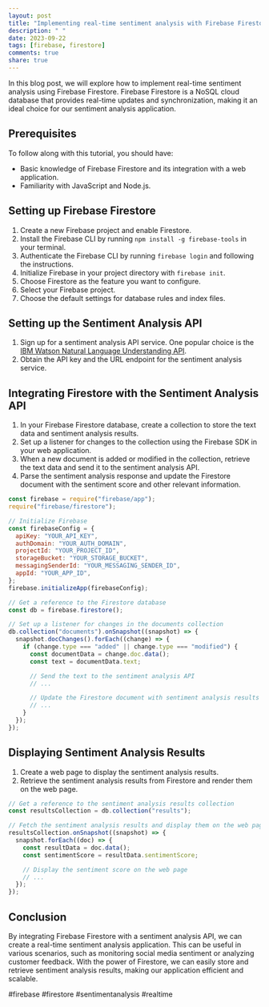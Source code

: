 ```yaml
---
layout: post
title: "Implementing real-time sentiment analysis with Firebase Firestore"
description: " "
date: 2023-09-22
tags: [firebase, firestore]
comments: true
share: true
---
```


In this blog post, we will explore how to implement real-time sentiment analysis using Firebase Firestore. Firebase Firestore is a NoSQL cloud database that provides real-time updates and synchronization, making it an ideal choice for our sentiment analysis application.

## Prerequisites
To follow along with this tutorial, you should have:
- Basic knowledge of Firebase Firestore and its integration with a web application.
- Familiarity with JavaScript and Node.js.

## Setting up Firebase Firestore
1. Create a new Firebase project and enable Firestore.
2. Install the Firebase CLI by running `npm install -g firebase-tools` in your terminal.
3. Authenticate the Firebase CLI by running `firebase login` and following the instructions.
4. Initialize Firebase in your project directory with `firebase init`.
5. Choose Firestore as the feature you want to configure.
6. Select your Firebase project.
7. Choose the default settings for database rules and index files.

## Setting up the Sentiment Analysis API
1. Sign up for a sentiment analysis API service. One popular choice is the [IBM Watson Natural Language Understanding API](https://www.ibm.com/cloud/watson-natural-language-understanding).
2. Obtain the API key and the URL endpoint for the sentiment analysis service.

## Integrating Firestore with the Sentiment Analysis API
1. In your Firebase Firestore database, create a collection to store the text data and sentiment analysis results.
2. Set up a listener for changes to the collection using the Firebase SDK in your web application.
3. When a new document is added or modified in the collection, retrieve the text data and send it to the sentiment analysis API.
4. Parse the sentiment analysis response and update the Firestore document with the sentiment score and other relevant information.

```javascript
const firebase = require("firebase/app");
require("firebase/firestore");

// Initialize Firebase
const firebaseConfig = {
  apiKey: "YOUR_API_KEY",
  authDomain: "YOUR_AUTH_DOMAIN",
  projectId: "YOUR_PROJECT_ID",
  storageBucket: "YOUR_STORAGE_BUCKET",
  messagingSenderId: "YOUR_MESSAGING_SENDER_ID",
  appId: "YOUR_APP_ID",
};
firebase.initializeApp(firebaseConfig);

// Get a reference to the Firestore database
const db = firebase.firestore();

// Set up a listener for changes in the documents collection
db.collection("documents").onSnapshot((snapshot) => {
  snapshot.docChanges().forEach((change) => {
    if (change.type === "added" || change.type === "modified") {
      const documentData = change.doc.data();
      const text = documentData.text;

      // Send the text to the sentiment analysis API
      // ...

      // Update the Firestore document with sentiment analysis results
      // ...
    }
  });
});
```

## Displaying Sentiment Analysis Results
1. Create a web page to display the sentiment analysis results.
2. Retrieve the sentiment analysis results from Firestore and render them on the web page.

```javascript
// Get a reference to the sentiment analysis results collection
const resultsCollection = db.collection("results");

// Fetch the sentiment analysis results and display them on the web page
resultsCollection.onSnapshot((snapshot) => {
  snapshot.forEach((doc) => {
    const resultData = doc.data();
    const sentimentScore = resultData.sentimentScore;

    // Display the sentiment score on the web page
    // ...
  });
});
```

## Conclusion
By integrating Firebase Firestore with a sentiment analysis API, we can create a real-time sentiment analysis application. This can be useful in various scenarios, such as monitoring social media sentiment or analyzing customer feedback. With the power of Firestore, we can easily store and retrieve sentiment analysis results, making our application efficient and scalable.

#firebase #firestore #sentimentanalysis #realtime